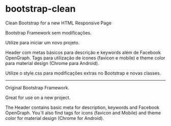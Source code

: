 # bootstrap-clean
Clean Bootstrap for a new HTML Responsive Page

Bootstrap Framework sem modificações.

Utilize para iniciar um novo projeto.

Header com metas básicos para descrição e keywords além de Facebook OpenGraph.
Tags para utilização de ícones (favicon e mobile) e theme color para material design (Chrome para Android).

Utilize o style.css para modificações extras no Bootstrap e novas classes.


-----

Original Bootstrap Framework.

Great for use on a new project.

The Header contains basic meta for description, keywords and Facebook OpenGraph.
You´ll also find tags for icons (favicon and Mobile) and theme color for material design (Chrome for Android).
